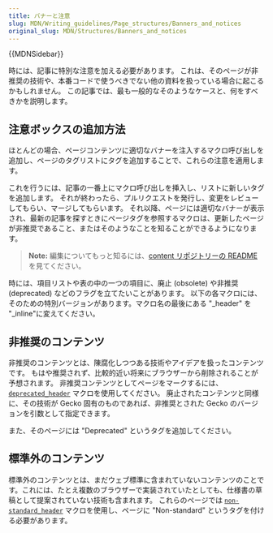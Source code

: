 ```yaml
---
title: バナーと注意
slug: MDN/Writing_guidelines/Page_structures/Banners_and_notices
original_slug: MDN/Structures/Banners_and_notices
---
```

{{MDNSidebar}}

時には、記事に特別な注意を加える必要があります。
これは、そのページが非推奨の技術や、本番コードで使うべきでない他の資料を扱っている場合に起こるかもしれません。
この記事では、最も一般的なそのようなケースと、何をすべきかを説明します。

## 注意ボックスの追加方法

ほとんどの場合、ページコンテンツに適切なバナーを注入するマクロ呼び出しを追加し、ページのタグリストにタグを追加することで、これらの注意を適用します。

これを行うには、記事の一番上にマクロ呼び出しを挿入し、リストに新しいタグを追加します。
それが終わったら、プルリクエストを発行し、変更をレビューしてもらい、マージしてもらいます。
それ以降、ページには適切なバナーが表示され、最新の記事を探すときにページタグを参照するマクロは、更新したページが非推奨であること、またはそのようなことを知ることができるようになります。

> **Note:** 編集についてもっと知るには、[content リポジトリーの README](https://github.com/mdn/content) を見てください。

時には、項目リストや表の中の一つの項目に、廃止 (obsolete) や非推奨 (deprecated) などのフラグを立てたいことがあります。
以下の各マクロには、そのための特別バージョンがあります。マクロ名の最後にある "\_header" を "\_inline"に変えてください。

## 非推奨のコンテンツ

非推奨のコンテンツとは、陳腐化しつつある技術やアイデアを扱ったコンテンツです。
もはや推奨されず、比較的近い将来にブラウザーから削除されることが予想されます。
非推奨コンテンツとしてページをマークするには、 [`deprecated_header`](https://github.com/mdn/yari/blob/main/kumascript/macros/Deprecated_Header.ejs) マクロを使用してください。
廃止されたコンテンツと同様に、その技術が Gecko 固有のものであれば、非推奨とされた Gecko のバージョンを引数として指定できます。

また、そのページには "Deprecated" というタグを追加してください。

## 標準外のコンテンツ

標準外のコンテンツとは、まだウェブ標準に含まれていないコンテンツのことです。これには、たとえ複数のブラウザーで実装されていたとしても、仕様書の草稿として提案されていない技術も含まれます。
これらのページでは [`non-standard_header`](https://github.com/mdn/yari/blob/main/kumascript/macros/Non-standard_Header.ejs) マクロを使用し、ページに "Non-standard" というタグを付ける必要があります。
